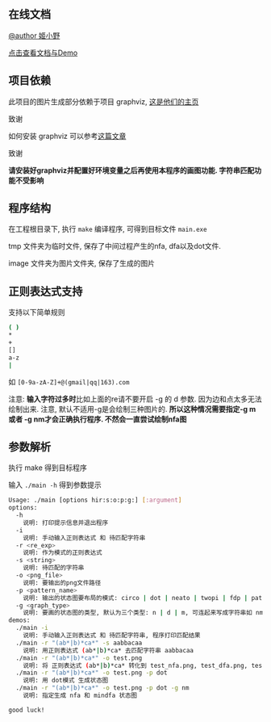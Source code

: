## 在线文档

[@author 姬小野](https://blog.csdn.net/wjh2622075127)

[点击查看文档与Demo](https://fiveplus.top/re2graph)



## 项目依赖

此项目的图片生成部分依赖于项目 graphviz, [这是他们的主页](https://www.graphviz.org/)

致谢

如何安装 graphviz 可以参考[这篇文章](https://www.cnblogs.com/onemorepoint/p/8310996.html)

致谢

**请安装好graphviz并配置好环境变量之后再使用本程序的画图功能. 字符串匹配功能不受影响**



## 程序结构

在工程根目录下, 执行 `make` 编译程序, 可得到目标文件 `main.exe`

tmp 文件夹为临时文件, 保存了中间过程产生的nfa, dfa以及dot文件. 

image 文件夹为图片文件夹, 保存了生成的图片



## 正则表达式支持

支持以下简单规则

```bash
( )
*
+
[]
a-z
|
```

如 `[0-9a-zA-Z]+@(gmail|qq|163).com`

注意: **输入字符过多时**比如上面的re请不要开启 -g 的 d 参数. 因为边和点太多无法绘制出来. 注意, 默认不适用-g是会绘制三种图片的. **所以这种情况需要指定-g m 或者 -g nm才会正确执行程序. 不然会一直尝试绘制nfa图**



## 参数解析

执行 make 得到目标程序

输入 `./main -h` 得到参数提示

```bash
Usage: ./main [options hir:s:o:p:g:] [:argument]
options:
  -h
    说明: 打印提示信息并退出程序
  -i
    说明: 手动输入正则表达式 和 待匹配字符串
  -r <re_exp>
    说明: 作为模式的正则表达式
  -s <string>
    说明: 待匹配的字符串
  -o <png_file>
    说明: 要输出的png文件路径
  -p <pattern_name>
    说明: 输出的状态图要布局的模式: circo | dot | neato | twopi | fdp | patchwork
  -g <graph_type>
    说明: 要画的状态图的类型, 默认为三个类型: n | d | m, 可连起来写成字符串如 nm. 他们分别为 nfa | dfa | mindfa
demos:
  ./main -i
    说明: 手动输入正则表达式 和 待匹配字符串, 程序打印匹配结果
  ./main -r "(ab*|b)*ca*" -s aabbacaa
    说明: 用正则表达式 (ab*|b)*ca* 去匹配字符串 aabbacaa
  ./main -r "(ab*|b)*ca*" -o test.png
    说明: 将 正则表达式 (ab*|b)*ca* 转化到 test_nfa.png, test_dfa.png, test_mindfa.png 系列图片
  ./main -r "(ab*|b)*ca*" -o test.png -p dot
    说明: 用 dot模式 生成状态图
  ./main -r "(ab*|b)*ca*" -o test.png -p dot -g nm
    说明: 指定生成 nfa 和 mindfa 状态图

good luck!
```
